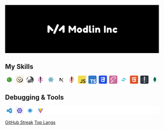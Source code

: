 <img src="modlin_inc.png" alt="Modlin Inc"/>

## My Skills

<img src="skills.png" alt="My Skills"/>

## Debugging & Tools

<img src="debugging_&_tools.png" alt="Debugging & Tools"/>

[GitHub Streak](https://github-readme-streak-stats.herokuapp.com?user=modlin-dev&border_radius=5) [Top Langs](https://github-readme-stats.vercel.app/api/top-langs/?username=modlin-dev&layout=compact)
